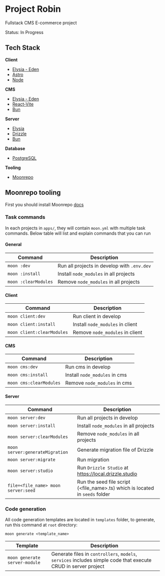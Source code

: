 # Project Robin

Fullstack CMS E-commerce project

Status: In Progress

## Tech Stack

**Client**

- [Elysia - Eden](https://github.com/elysiajs/eden)
- [Astro](https://astro.build/)
- [Node](https://nodejs.org/en/)

**CMS**

- [Elysia - Eden](https://github.com/elysiajs/eden)
- [React-Vite](https://vitejs.dev/)
- [Bun](https://bun.dev/)

**Server**

- [Elysia](https://github.com/elysiajs/elysia)
- [Drizzle](https://drizzlekit.com/)
- [Bun](https://bun.dev/)

**Database**

- [PostgreSQL](https://www.postgresql.org/)

**Tooling**

- [Moonrepo](https://moonrepo.dev/)

## Moonrepo tooling

First you should install Moonrepo [docs](https://moonrepo.dev/docs/install)

### Task commands

In each projects in `apps/`, they will contain `moon.yml` with multiple task commands. Below table will list and explain commands that you can run

#### General

| Command              | Description                                 |
| -------------------- | ------------------------------------------- |
| `moon :dev`          | Run all projects in develop with `.env.dev` |
| `moon :install`      | Install `node_modules` in all projects      |
| `moon :clearModules` | Remove `node_modules` in all projects       |

#### Client

| Command                    | Description                      |
| -------------------------- | -------------------------------- |
| `moon client:dev`          | Run client in develop            |
| `moon client:install`      | Install `node_modules` in client |
| `moon client:clearModules` | Remove `node_modules` in client  |

#### CMS

| Command                 | Description                   |
| ----------------------- | ----------------------------- |
| `moon cms:dev`          | Run cms in develop            |
| `moon cms:install`      | Install `node_modules` in cms |
| `moon cms:clearModules` | Remove `node_modules` in cms  |

#### Server

| Command                             | Description                                                                  |
| ----------------------------------- | ---------------------------------------------------------------------------- |
| `moon server:dev`                   | Run all projects in develop                                                  |
| `moon server:install`               | Install `node_modules` in all projects                                       |
| `moon server:clearModules`          | Remove `node_modules` in all projects                                        |
| `moon server:generateMigration`     | Generate migration file of Drizzle                                           |
| `moon server:migrate`               | Run migration                                                                |
| `moon server:studio`                | Run `Drizzle Studio` at https://local.drizzle.studio                         |
| `file=<file_name> moon server:seed` | Run the seed file script (<file_name>.ts) which is located in `seeds` folder |

### Code generation

All code generation templates are located in `templates` folder, to generate, run this command at `root` directory:

```
moon generate <template_name>
```

| Template                      | Description                                                                                                    |
| ----------------------------- | -------------------------------------------------------------------------------------------------------------- |
| `moon generate server-module` | Generate files in `controllers`, `models`, `services` includes simple code that execute CRUD in server project |
